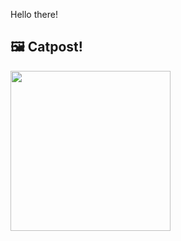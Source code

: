 Hello there!



## 🖼️ Catpost!

<sub>
    <img src="https://cdn2.thecatapi.com/images/BOGSaWoaN.jpg" height="256">
</sub>

